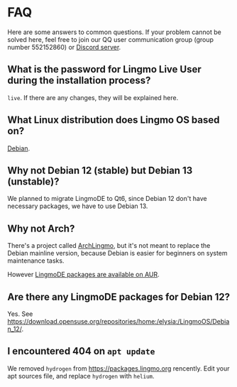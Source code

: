 # FAQ

Here are some answers to common questions. If your problem cannot be solved here, feel free to join our QQ user communication group (group number 552152860) or [Discord server](https://discord.gg/NP2fsr9dPd).

## What is the password for Lingmo Live User during the installation process?

`live`. If there are any changes, they will be explained here.

## What Linux distribution does Lingmo OS based on?

[Debian](https://debian.org).

## Why not Debian 12 (stable) but Debian 13 (unstable)?

We planned to migrate LingmoDE to Qt6, since Debian 12 don't have necessary packages, we have to use Debian 13.

## Why not Arch?

There's a project called [ArchLingmo](glossary#archlingmo), but it's not meant to replace the Debian mainline version, because Debian is easier for beginners on system maintenance tasks.

However [LingmoDE packages are available on AUR](https://github.com/LingmoOS/aur).

## Are there any LingmoDE packages for Debian 12?

Yes. See <https://download.opensuse.org/repositories/home:/elysia:/LingmoOS/Debian_12/>.

## I encountered 404 on `apt update`

We removed `hydrogen` from <https://packages.lingmo.org> rencently. Edit your apt sources file, and replace `hydrogen` with `helium`.
